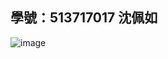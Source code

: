## 學號：513717017 沈佩如

![image](https://github.com/user-attachments/assets/54547784-af93-4e91-868d-89e7d34c8e80)

